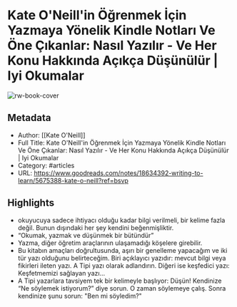 # Kate O'Neill'in Öğrenmek İçin Yazmaya Yönelik Kindle Notları Ve Öne Çıkanlar: Nasıl Yazılır - Ve Her Konu Hakkında Açıkça Düşünülür | Iyi Okumalar

![rw-book-cover](https://readwise-assets.s3.amazonaws.com/static/images/article0.00998d930354.png)

## Metadata
- Author: [[Kate O'Neill]]
- Full Title: Kate O'Neill'in Öğrenmek İçin Yazmaya Yönelik Kindle Notları Ve Öne Çıkanlar: Nasıl Yazılır - Ve Her Konu Hakkında Açıkça Düşünülür | Iyi Okumalar
- Category: #articles
- URL: https://www.goodreads.com/notes/18634392-writing-to-learn/5675388-kate-o-neill?ref=bsvp

## Highlights
- okuyucuya sadece ihtiyacı olduğu kadar bilgi verilmeli, bir kelime fazla değil. Bunun dışındaki her şey kendini beğenmişliktir.
- “Okumak, yazmak ve düşünmek bir bütündür”
- Yazma, diğer öğretim araçlarının ulaşamadığı köşelere girebilir.
- Bu kitabın amaçları doğrultusunda, aşırı bir genelleme yapacağım ve iki tür yazı olduğunu belirteceğim. Biri açıklayıcı yazıdır: mevcut bilgi veya fikirleri ileten yazı. A Tipi yazı olarak adlandırın. Diğeri ise keşfedici yazı: Keşfetmemizi sağlayan yazı...
- A Tipi yazarlara tavsiyem tek bir kelimeyle başlıyor: Düşün! Kendinize “Ne söylemek istiyorum?” diye sorun. O zaman söylemeye çalış. Sonra kendinize şunu sorun: "Ben mi söyledim?"
